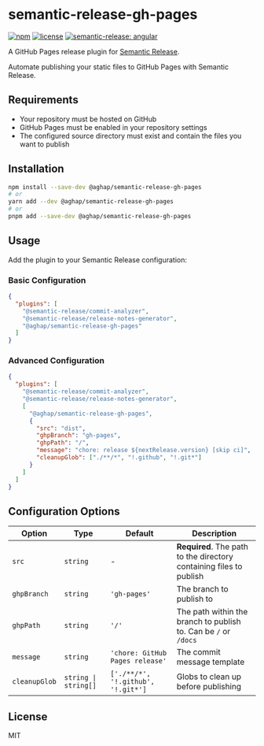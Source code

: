# semantic-release-gh-pages

[![npm](https://img.shields.io/npm/v/@aghap/semantic-release-gh-pages.svg)][npm]
[![license](https://img.shields.io/github/license/AGHAP/semantic-release-gh-pages.svg)][license]
[![semantic-release: angular](https://img.shields.io/badge/semantic--release-angular-e10079?logo=semantic-release)][semantic-release]

A GitHub Pages release plugin for [Semantic Release][semantic-release].

Automate publishing your static files to GitHub Pages with Semantic Release.

## Requirements

- Your repository must be hosted on GitHub
- GitHub Pages must be enabled in your repository settings
- The configured source directory must exist and contain the files you want to publish

## Installation

```bash
npm install --save-dev @aghap/semantic-release-gh-pages
# or
yarn add --dev @aghap/semantic-release-gh-pages
# or
pnpm add --save-dev @aghap/semantic-release-gh-pages
```

## Usage

Add the plugin to your Semantic Release configuration:

### Basic Configuration

```json
{
  "plugins": [
    "@semantic-release/commit-analyzer",
    "@semantic-release/release-notes-generator",
    "@aghap/semantic-release-gh-pages"
  ]
}
```

### Advanced Configuration

```json
{
  "plugins": [
    "@semantic-release/commit-analyzer",
    "@semantic-release/release-notes-generator",
    [
      "@aghap/semantic-release-gh-pages",
      {
        "src": "dist",
        "ghpBranch": "gh-pages",
        "ghpPath": "/",
        "message": "chore: release ${nextRelease.version} [skip ci]",
        "cleanupGlob": ["./**/*", "!.github", "!.git*"]
      }
    ]
  ]
}
```

## Configuration Options

| Option | Type | Default | Description |
|--------|------|---------|-------------|
| `src` | `string` | - | **Required**. The path to the directory containing files to publish |
| `ghpBranch` | `string` | `'gh-pages'` | The branch to publish to |
| `ghpPath` | `string` | `'/'` | The path within the branch to publish to. Can be `/` or `/docs` |
| `message` | `string` | `'chore: GitHub Pages release'` | The commit message template |
| `cleanupGlob` | `string \| string[]` | `['./**/*', '!.github', '!.git*']` | Globs to clean up before publishing |

## License

MIT

<!-- LINKS -->

[npm]: https://www.npmjs.com/package/@aghap/semantic-release-gh-pages
[license]: LICENSE
[semantic-release]: https://github.com/semantic-release/semantic-release
